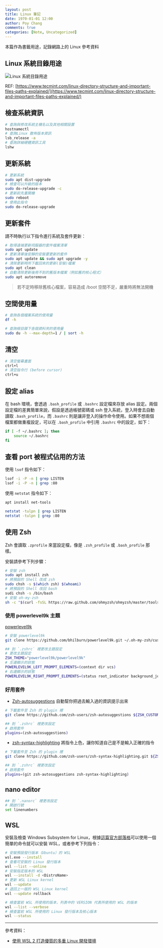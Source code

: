 ```yaml
---
layout: post
title: Linux 筆記
date: 1970-01-01 12:00
author: Poy Chang
comments: true
categories: [Note, Uncategorized]
---
```


本篇作為書籤用途，記錄網路上的 Linux 參考資料

## Linux 系統目錄用途

![Linux 系統目錄用途](https://i.imgur.com/TuqtUxI.png)

REF: [https://www.tecmint.com/linux-directory-structure-and-important-files-paths-explained/](https://www.tecmint.com/linux-directory-structure-and-important-files-paths-explained/)

## 檢查系統資訊

```bash
# 查詢與修改系統主機名以及其他相關設置
hostnamectl
# 查詢Linux 散佈版本資訊
lsb_release -a
# 查詢詳細硬體資訊工具
lshw
```

## 更新系統

```bash
# 更新系統
sudo apt dist-upgrade
# 檢查可以升級的版本
sudo do-release-upgrade -c
# 更新前先重開機
sudo reboot
# 使用此指令
sudo do-release-upgrade
```

## 更新套件

請不時執行以下指令進行系統及套件更新：

```bash
# 取得遠端更新伺服器的套件檔案清單
sudo apt update
# 更新清單後安靜的安裝要更新的套件
sudo apt update && sudo apt upgrade -y
# 清除更新時所下載回來的更新(安裝)檔案
sudo apt clean
# 自動清除更新後用不到的舊版本檔案（例如舊的核心程式）
sudo apt autoremove
```

>若不定時移除舊核心檔案，容易造成 /boot 空間不足，嚴重時將無法開機

## 空間使用量

```bash
# 查詢各個檔案系統的使用量
df -h

# 查詢根目錄下各個資料夾的使用量
sudo du -h --max-depth=1 / | sort -h
```

## 清空

```bash
# 清空螢幕畫面
ctrl+l
# 清空指令行 (before cursor)
ctrl+u
```

## 設定 alias

在 bash 環境，會透過 `.bash_profile` 或 `.bashrc` 設定檔來存放 alias 設定。兩個設定檔的差異簡單來說，假設是透過帳號密碼或 ssh 登入系統，登入時會去自動讀取 `.bash_profile`，而 `.bashrc` 則是讓非登入的操作命令使用。如果不想兩個檔案都做重複設定，可以在 `.bash_profile` 中引用 `.bashrc` 中的設定，如下：

```bash
if [ -f ~/.bashrc ]; then
    source ~/.bashrc
fi
```

## 查看 port 被程式佔用的方法

使用 `lsof` 指令如下：

```bash
lsof -i -P -n | grep LISTEN
lsof -i -P -n | grep :80
```

使用 `netstat` 指令如下：
```bash
apt install net-tools

netstat -tulpn | grep LISTEN
netstat -tulpn | grep :80
```

## 使用 Zsh

Zsh 會讀取 `.zprofile` 來當設定檔，像是 `.zsh_profile` 或 `.bash_profile` 那樣。

安裝請參考下列步驟：

```bash
# 安裝 zsh
sudo apt install zsh
# 將預設的 Shell 改成 zsh
sudo chsh -s $(which zsh) $(whoami)
# 將預設的 Shell 改回 bash
sudi chsh -s /bin/bash
# 安裝 oh-my-zsh
sh -c "$(curl -fsSL https://raw.github.com/ohmyzsh/ohmyzsh/master/tools/install.sh)"
```

### 使用 powerlevel9k 主題

[powerlevel9k](https://github.com/Powerlevel9k/powerlevel9k)

```bash
# 安裝 powerlevel9k
git clone https://github.com/bhilburn/powerlevel9k.git ~/.oh-my-zsh/custom/themes/powerlevel9k

## 到 `.zshrc` 裡更改主題設定
# 更改主題設定
ZSH_THEME="powerlevel9k/powerlevel9k"
# 左邊顯示的狀態
POWERLEVEL9K_LEFT_PROMPT_ELEMENTS=(context dir vcs)
# 右邊顯示的狀態
POWERLEVEL9K_RIGHT_PROMPT_ELEMENTS=(status root_indicator background_jobs history time)
```

### 好用套件

- [Zsh-autosuggestions](https://github.com/zsh-users/zsh-autosuggestions/blob/master/INSTALL.md) 自動幫你把過去輸入過的資訊提示出來

```bash
# 下載套件至 Zsh 的 plugin 裡
git clone https://github.com/zsh-users/zsh-autosuggestions ${ZSH_CUSTOM:-~/.oh-my-zsh/custom}/plugins/zsh-autosuggestions

## 到 `.zshrc` 裡更改設定
# 啟用套件
plugins=(zsh-autosuggestions)
```

- [zsh-syntax-highlighting](https://github.com/zsh-users/zsh-syntax-highlighting) 將指令上色，讓你知道自己是不是輸入正確的指令

```bash
# 下載套件至 Zsh 的 plugin 裡
git clone https://github.com/zsh-users/zsh-syntax-highlighting.git ${ZSH_CUSTOM:-~/.oh-my-zsh/custom}/plugins/zsh-syntax-highlighting

## 到 `.zshrc` 裡更改設定
# 啟用套件
plugins=(git zsh-autosuggestions zsh-syntax-highlighting)
```

## nano editor

```bash
## 到 `.nanorc` 裡更改設定
# 開啟行號
set linenumbers
```

## WSL

安裝及檢查 Windows Subsystem for Linux，根據[這篇官方部落格](https://devblogs.microsoft.com/commandline/install-wsl-with-a-single-command-now-available-in-windows-10-version-2004-and-higher/)可以使用一個簡單的命令就可以安裝 WSL，或者參考下列指令：

```bash
# 安裝預設發行版本（Ubuntu）的 WSL
wsl.exe --install
# 查看可安裝的 Linux 發行版本
wsl --list --online
# 安裝指定版本的 WSL
wsl --install -d <DistroName>
# 更新 WSL Linux kernel
wsl --update
# 退回上一版的 WSL Linux kernel
wsl --update rollback
```

```bash
# 檢查當前 WSL 所使用的版本，列表中的 VERSION 代表所使用的 WSL 的版本
wsl --list --verbose
# 檢查當前 WSL 所使用的 Linux 發行版本及核心版本
wsl --status
```


---

參考資料：

- [使用 WSL 2 打造優質的多重 Linux 開發環境](https://blog.miniasp.com/post/2020/07/26/Multiple-Linux-Dev-Environment-build-on-WSL-2)
